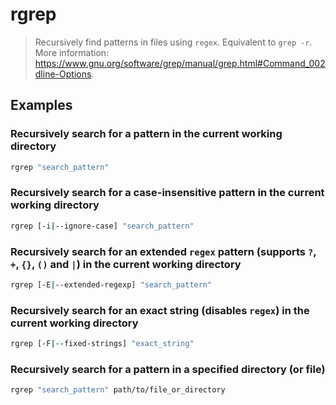 # rgrep

> Recursively find patterns in files using `regex`. Equivalent to `grep -r`. More information: <https://www.gnu.org/software/grep/manual/grep.html#Command_002dline-Options>.

## Examples

### Recursively search for a pattern in the current working directory

```bash
rgrep "search_pattern"
```

### Recursively search for a case-insensitive pattern in the current working directory

```bash
rgrep [-i|--ignore-case] "search_pattern"
```

### Recursively search for an extended `regex` pattern (supports `?`, `+`, `{}`, `()` and `|`) in the current working directory

```bash
rgrep [-E|--extended-regexp] "search_pattern"
```

### Recursively search for an exact string (disables `regex`) in the current working directory

```bash
rgrep [-F|--fixed-strings] "exact_string"
```

### Recursively search for a pattern in a specified directory (or file)

```bash
rgrep "search_pattern" path/to/file_or_directory
```
